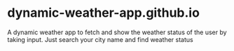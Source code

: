 # dynamic-weather-app.github.io
A dynamic weather app to fetch and show the weather status of the user by taking input. Just search your city name and find weather status
